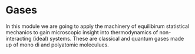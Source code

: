 Gases
=======================

In this module we are going to apply the machinery of equilibirum statistical mechanics to gain microscopic insight into thermodynamics of non-interacting (ideal) systems. 
These are classical and quantum gases made up of mono di and polyatomic moleculues. 